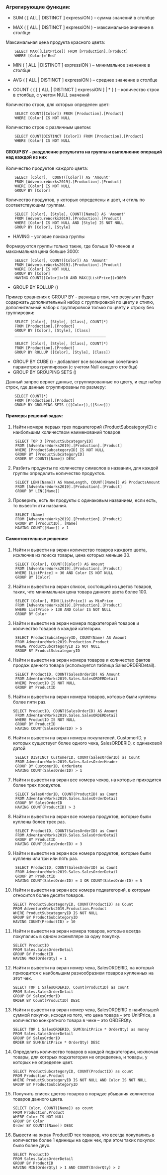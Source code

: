 ### Агрегирующие функции:

- SUM ( [ ALL | DISTINCT ] expressiON ) – сумма значений в столбце

- MAX ( [ ALL | DISTINCT ] expressiON ) – максимальное значение в столбце

Максимальная цена продукта красного цвета:

        SELECT MAX([ListPrice]) FROM [Production].[Product]
        WHERE [Color]='Red'
- MIN ( [ ALL | DISTINCT ] expressiON ) – минимальное значение в столбце

- AVG ( [ ALL | DISTINCT ] expressiON ) – среднее значение в столбце

- COUNT ( { [ [ ALL | DISTINCT ] expressiON ] | * } ) – количество строк в столбце,
с учетом NULL значений

Количество строк, для которых определен цвет:

        SELECT COUNT([Color]) FROM [Production].[Product]
        WHERE [Color] IS NOT NULL
Количество строк с различным цветом:

        SELECT COUNT(DISTINCT [Color]) FROM [Production].[Product]
        WHERE [Color] IS NOT NULL

#### GROUP BY - разделение результата на группы и выполнение операций над каждой из них
Количество продуктов каждого цвета:

        SELECT [Color],  COUNT([Color]) AS 'Amount'
        FROM [AdventureWorks2019].[Production].[Product]
        WHERE [Color] IS NOT NULL
        GROUP BY [Color]
Количество продуктов, у которых определены и цвет, и стиль по соответствующим группам.
        
        SELECT [Color], [Style], COUNT([Name]) AS 'Amount'
        FROM [AdventureWorks2019].[Production].[Product]
        WHERE [Color] IS NOT NULL AND [Style] IS NOT NULL
        GROUP BY [Color], [Style]
        
- HAVING - условие поиска группы

Формируются группы только такие, где больше 10 членов и максимальная цена больше 3000:

        SELECT [Color], COUNT([Color]) AS 'Amount'
        FROM [AdventureWorks2019].[Production].[Product]
        WHERE [Color] IS NOT NULL
        GROUP BY [Color]
        HAVING COUNT([Color])>10 AND MAX([ListPrice])>3000

- GROUP BY ROLLUP ()

Пример сравнения с GROUP BY - разница в том, что результат будет содержать дополнительный набор с группировкой по цвету и стилю, дополнительный
набор с группировкой только по цвету и строку без группировки:

        SELECT [Color], [Style], [Class], COUNT(*)
        FROM [Production].[Product]
        GROUP BY [Color], [Style], [Class]
        _________________________________________
        
        SELECT [Color], [Style], [Class], COUNT(*)
        FROM [Production].[Product]
        GROUP BY ROLLUP ([Color], [Style], [Class])
- GROUP BY CUBE () - добавляет все возможные сочетания параметров группировки (с учетом Null каждого столбца)
- GROUP BY GROUPING SETS ()

Данный запрос вернет данные, сгруппированные по цвету, и еще набор строк,
где данные сгруппированы по размеру:

        SELECT COUNT(*)
        FROM [Production].[Product]
        GROUP BY GROUPING SETS (([Color]),([Size]))

#### Примеры решений задач:
1. Найти номера первых трех подкатегорий (ProductSubcategoryID) с наибольшим количеством наименований товаров

        SELECT TOP 3 [ProductSubcategoryID]
        FROM [AdventureWorks2019].[Production].[Product]
        WHERE [ProductSubcategoryID] IS NOT NULL
        GROUP BY [ProductSubcategoryID]
        ORDER BY COUNT([Name]) DESC
2. Разбить продукты по количеству символов в названии, для каждой группы определить количество продуктов.

        SELECT LEN([Name]) AS NameLength, COUNT([Name]) AS ProductsAmount
        FROM [AdventureWorks2019].[Production].[Product]
        GROUP BY LEN([Name])
3. Проверить, есть ли продукты с одинаковым названием, если есть, то вывести эти названия.

        SELECT [Name]
        FROM [AdventureWorks2019].[Production].[Product]
        GROUP BY [ProductID], [Name]
        HAVING COUNT([Name]) > 1
#### Самостоятельные решения:
1. Найти и вывести на экран количество товаров каждого цвета, исключив из поиска товары, цена которых меньше 30.

        SELECT [Color], COUNT([Color]) AS Amount
        FROM [AdventureWorks2019].[Production].[Product]
        WHERE [ListPrice] > 30 AND Color IS NOT NULL
        GROUP BY [Color]
2. Найти и вывести на экран список, состоящий из цветов товаров, таких, что минимальная цена товара данного цвета более 100.

        SELECT [Color], MIN([ListPrice]) as MinPrice
        FROM [AdventureWorks2019].[Production].[Product]
        WHERE ListPrice > 130 AND Color IS NOT NULL
        GROUP BY Color
3. Найти и вывести на экран номера подкатегорий товаров и количество товаров в каждой категории.

        SELECT ProductSubcategoryID, COUNT(Name) AS Amount 
        FROM AdventureWorks2019.Production.Product
        WHERE ProductSubcategoryID IS NOT NULL
        GROUP BY ProductSubcategoryID
4. Найти и вывести на экран номера товаров и количество фактов продаж данного
товара (используется таблица SalesORDERDetail).

        SELECT ProductID, COUNT(SalesOrderID) AS Amount 
        FROM AdventureWorks2019.Sales.SalesORDERDetail
        WHERE ProductID IS NOT NULL
        GROUP BY ProductID
5. Найти и вывести на экран номера товаров, которые были куплены более пяти
раз.

       SELECT ProductID, COUNT(SalesOrderID) AS Amount 
        FROM AdventureWorks2019.Sales.SalesORDERDetail
        WHERE ProductID IS NOT NULL
        GROUP BY ProductID
        HAVING COUNT(SalesOrderID) > 5 
6. Найти и вывести на экран номера покупателей, CustomerID, у которых
существует более одного чека, SalesORDERID, с одинаковой датой

        SELECT DISTINCT CustomerID, COUNT(SalesOrderID) as Count
        FROM AdventureWorks2019.Sales.SalesOrderHeader
        GROUP BY CustomerID, OrderDate
        HAVING COUNT(SalesOrderID) > 1
7. Найти и вывести на экран все номера чеков, на которые приходится более трех
продуктов.

        SELECT SalesOrderID, COUNT(ProductID) as Count
        FROM AdventureWorks2019.Sales.SalesOrderDetail
        GROUP BY SalesOrderID
        HAVING COUNT(ProductID) > 3
8. Найти и вывести на экран все номера продуктов, которые были куплены более
трех раз.

        SELECT ProductID, COUNT(SalesOrderID) as Count
        FROM AdventureWorks2019.Sales.SalesOrderDetail
        GROUP BY ProductID
        HAVING COUNT(SalesOrderID) > 3
9. Найти и вывести на экран все номера продуктов, которые были куплены или
три или пять раз.

        SELECT ProductID, COUNT(SalesOrderID) as Count
        FROM AdventureWorks2019.Sales.SalesOrderDetail
        GROUP BY ProductID
        HAVING COUNT(SalesOrderID) = 3 OR COUNT(SalesOrderID) = 5
10. Найти и вывести на экран все номера подкатегорий, в которым относится
более десяти товаров.

        SELECT ProductSubcategoryID, COUNT(ProductID) as Count
        FROM AdventureWorks2019.Production.Product
        WHERE ProductSubcategoryID IS NOT NULL
        GROUP BY ProductSubcategoryID
        HAVING COUNT(ProductID) > 10
11. Найти и вывести на экран номера товаров, которые всегда покупались в
одном экземпляре за одну покупку.

        SELECT ProductID
        FROM Sales.SalesOrderDetail
        GROUP BY ProductID
        HAVING MAX(OrderQty) = 1
12. Найти и вывести на экран номер чека, SalesORDERID, на который приходится
с наибольшим разнообразием товаров купленных на этот чек.

        SELECT TOP 1 SalesORDERID, Count(ProductID) as count
        FROM Sales.SalesOrderDetail
        GROUP BY SalesOrderID
        ORDER BY Count(ProductID) DESC
13. Найти и вывести на экран номер чека, SalesORDERID с наибольшей суммой
покупки, исходя из того, что цена товара – это UnitPrice, а количество
конкретного товара в чеке – это ORDERQty.

        SELECT TOP 1 SalesORDERID, SUM(UnitPrice * OrderQty) as money
        FROM Sales.SalesOrderDetail
        GROUP BY SalesOrderID
        ORDER BY SUM(UnitPrice * OrderQty) DESC
14. Определить количество товаров в каждой подкатегории, исключая товары,
для которых подкатегория не определена, и товары, у которых не определен цвет.

        SELECT ProductSubcategoryID, COUNT(ProductID) as count
        FROM Production.Product
        WHERE ProductSubcategoryID IS NOT NULL AND Color IS NOT NULL
        GROUP BY ProductSubcategoryID
15. Получить список цветов товаров в порядке убывания количества товаров
данного цвета.
        
        SELECT Color, COUNT([Name]) as count
        FROM Production.Product
        WHERE Color IS NOT NULL
        GROUP BY Color
        Order BY COUNT([Name]) DESC
16. Вывести на экран ProductID тех товаров, что всегда покупались в количестве
более 1 единицы на один чек, при этом таких покупок было более двух.

        SELECT ProductID
        FROM Sales.SalesOrderDetail
        GROUP BY ProductID
        HAVING MIN(OrderQty) > 1 AND COUNT(OrderQty) > 2
